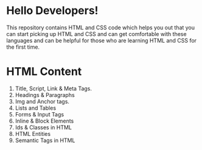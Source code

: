 
# Hello Developers!
This repository contains HTML and CSS code which helps you out that you can start picking up HTML and CSS and can get comfortable with these languages and can be helpful for those who are learning HTML and CSS for the first time.
#  HTML Content

1. Title, Script, Link & Meta Tags.
2. Headings & Paragraphs 
3. Img and Anchor tags.
4. Lists and Tables
5. Forms & Input Tags
6. Inline & Block Elements
7. Ids & Classes in HTML 
8. HTML Entities 
9. Semantic Tags in HTML
 
